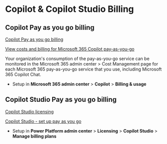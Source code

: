 # Copilot & Copilot Studio Billing

## Copilot Pay as you go billing

[Copilot Pay as you go billing](https://learn.microsoft.com/en-us/copilot/microsoft-365/pay-as-you-go/overview)

[View costs and billing for Microsoft 365 Copilot pay-as-you-go](https://learn.microsoft.com/en-us/copilot/microsoft-365/pay-as-you-go/view-cost)

Your organization's consumption of the pay-as-you-go service can be monitored in the Microsoft 365 admin center > Cost Management page for each Microsoft 365 pay-as-you-go service that you use, including Microsoft 365 Copilot Chat.

- Setup in **Microsoft 365 admin center** > **Copilot** > **Billing & usage**

## Copilot Studio Pay as you go billing

[Copilot Studio licensing](https://learn.microsoft.com/en-us/microsoft-copilot-studio/billing-licensing)

[Copilot Studio - set up pay as you go](https://learn.microsoft.com/en-us/power-platform/admin/pay-as-you-go-set-up)

- Setup in **Power Platform admin center** > **Licensing** > **Copilot Studio** > **Manage billing plans**
